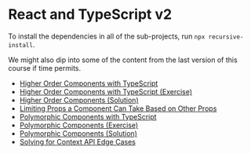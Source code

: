 # React and TypeScript v2

To install the dependencies in all of the sub-projects, run `npx recursive-install`.

We might also dip into some of the content from the last version of this course if time permits.

- [Higher Order Components with TypeScript](https://stevekinney.github.io/react-and-typescript/higher-order-components)
- [Higher Order Components with TypeScript (Exercise)](https://stevekinney.github.ioa/react-and-typescript/higher-order-components-exercise)
- [Higher Order Components (Solution)](https://stevekinney.github.io/react-and-typescript/higher-order-components-solution)
- [Limiting Props a Component Can Take Based on Other Props](https://stevekinney.github.io//react-and-typescript/limiting-props)
- [Polymorphic Components with TypeScript](https://stevekinney.github.io/react-and-typescript/polymorphic-components)
- [Polymorphic Components (Exercise)](https://stevekinney.github.io/react-and-typescript/polymorphic-components-exercise)
- [Polymorphic Components (Solution)](https://stevekinney.github.io/react-and-typescript/polymorphic-components-solution)
- [Solving for Context API Edge Cases](https://stevekinney.github.io/react-and-typescript/create-context)
